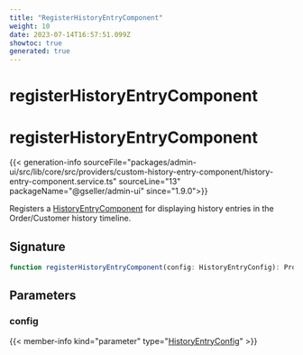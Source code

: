```yaml
---
title: "RegisterHistoryEntryComponent"
weight: 10
date: 2023-07-14T16:57:51.099Z
showtoc: true
generated: true
---
```

<!-- This file was generated from the Vendure source. Do not modify. Instead, re-run the "docs:build" script -->

# registerHistoryEntryComponent
<div class="symbol">


# registerHistoryEntryComponent

{{< generation-info sourceFile="packages/admin-ui/src/lib/core/src/providers/custom-history-entry-component/history-entry-component.service.ts" sourceLine="13" packageName="@gseller/admin-ui" since="1.9.0">}}

Registers a <a href='/admin-ui-api/custom-history-entry-components/history-entry-component#historyentrycomponent'>HistoryEntryComponent</a> for displaying history entries in the Order/Customer
history timeline.

## Signature

```TypeScript
function registerHistoryEntryComponent(config: HistoryEntryConfig): Provider
```
## Parameters

### config

{{< member-info kind="parameter" type="<a href='/admin-ui-api/custom-history-entry-components/history-entry-config#historyentryconfig'>HistoryEntryConfig</a>" >}}

</div>
